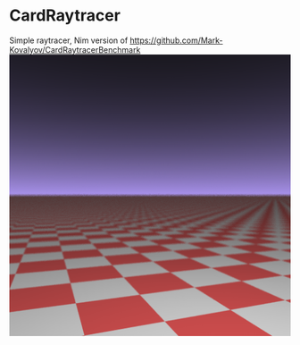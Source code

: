 # CardRaytracer
Simple raytracer, Nim version of https://github.com/Mark-Kovalyov/CardRaytracerBenchmark 
![Example of render](render.png)